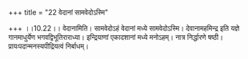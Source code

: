 +++
title = "22 वेदानां सामवेदोऽस्मि"

+++
।।10.22।। वेदानामिति। सामवेदोऽहं वेदानां मध्ये सामवेदोऽस्मि।
देवानामहमिन्द्र इति यज्ञे गानमाधुर्येण भगवद्विभूतिराराध्या। इन्द्रियाणां
एकादशानां मध्ये मनोऽहम्। नात्र निर्द्धारणे षष्ठी।
प्रायःपदान्मनस्यपीद्रियत्वं निर्बाधम्।
